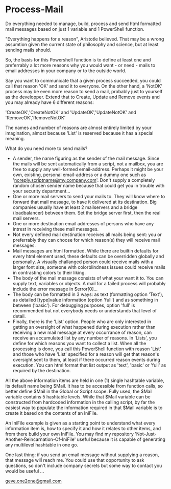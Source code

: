 # Process-Mail
Do everything needed to manage, build, process and send html formatted mail messages based on just 1 variable and 1 PowerShell function.

"Everything happens for a reason", Aristotle believed. That may be a wrong assumtion given the current state of philosophy and science, but at least sending mails should.

So, the basis for this Powershell function is to define at least one and preferrably a lot more reasons why you would want - or need - mails to email addresses in your company or to the outside world.

Say you want to communicate that a given process succeeded, you could call that reason 'OK' and send it to everyone. On the other hand, a 'NotOK' process may be even more reason to send a mail, probably just to yourself as the developper. Extend that to Create, Update and Remove events and you may already have 6 different reasons:

'CreateOK','CreateNotOK' and 'UpdateOK','UpdateNotOK' and 'RemoveOK','RemoveNotOK'

The names and number of reasons are almost entirely limited by your imagination, almost because 'List' is reserved because it has a special meaning.

What do you need more to send mails?

* A sender, the name figuring as the sender of the mail message. Since the mails will be sent automatically from a script, not a mailbox, you are free to supply any well-formed email-address. Perhaps it might be your own, existing, personal email-address or a dummy one such as 'noreply.scriptname@my.company.com'. Don't supply a completely random chosen sender name because that could get you in trouble with your security department...
* One or more mail servers to send your mails to. They will know where to forward that mail message, to have it delivered at its destination. Big companies usually have at least 2 mailservers and a bridge (loadbalancer) between them. Set the bridge server first, then the real mail servers. 
* One or more destination email addresses of persons who have any intrest in receiving these mail messages.
* Not every defined mail destination receives all mails being sent: you or preferrably they can choose for which reason(s) they will receive mail messages.
* Mail messages are html formatted. While there are builtin defaults for every html element used, these defaults can be overridden globally and personally. A visually challanged person could receive mails with a larger font size, someone with colorblindness issues could receive mails in contrasting colors to their liking.
* The body of the mail message consists of what your want it to. You can supply text, variables or objects. A mail for a failed process will probably include the error message in $error[0]...
* The body can be formatted in 3 ways: as text (formatting option 'Text'), as detailed [type]value information (option 'full') and as something in between ('basic'). For debugging purposes, option 'full' is recommended but not everybody needs or understands that level of detail.
* Finally, there is the 'List' option. People who are only interested in getting an oversight of what happened during execution rather than receiving a new mail message at every occurrance of reason, can receive an accumulated list by any number of reasons. In 'Lists', you define for which reasons you want to collect a list. When all the processing is done, you call this PowerShell function with reason 'List' and those who have 'List' specified for a reason will get that reason's oversight sent to them, at least if there occurred reason events during execution. You can html format that list output as 'text', 'basic' or 'full' as required by the destination.

All the above information items are held in one (1) single hashtable variable, its default name being $Mail. It has to be accessible from function calls, so better define $Mail in the Global or Script scope. Fully used, the $Mail variable contains 5 hashtable levels. While that $Mail variable can be constructed from hardcoded information in the calling script, by far the easiest way to populate the information required in that $Mail variable is to create it based on the contents of an IniFile.

An IniFile example is given as a starting point to understand what every information item is, how to specify it and how it relates to other items, and from there build your own IniFile. You may find my repository 'Not-Just-Another-Reincarnation-Of-IniFile' useful because it is capable of generating any multilevel hashtable in one go.

One last thing: if you send an email message without supplying a reason, that message will reach me. You could use that opportunity to ask questions, so don't include company secrets but some way to contact you would be useful ...

geve.one2one@gmail.com
